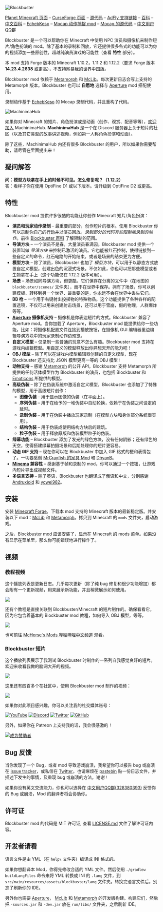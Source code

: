 ![Blockbuster](http://i.imgur.com/nqDKg1R.png)

[Planet Minecraft 页面](http://www.planetminecraft.com/mod/blockbuster-machinima-mod/) – [CurseForge 页面](https://minecraft.curseforge.com/projects/blockbuster) – [源代码](https://github.com/mchorse/blockbuster) – [AdFly 支持链接](http://adf.ly/15268913/blockbuster-curseforge) – [百科](https://github.com/mchorse/blockbuster/wiki) – [中文百科](https://github.com/ycwei982/blockbuster/wiki) – 
[EchebKeso](https://twitter.com/EchebKeso) – [Mocap 动作捕捉 mod](http://www.minecraftforum.net/forums/mapping-and-modding/minecraft-mods/1445402-minecraft-motion-capture-mod-mocap-16-000) – [Mocap 的源代码](https://github.com/EchebKeso/Mocap) – [中文用户QQ群](https://jq.qq.com/?_wv=1027&k=584nNVF)

Blockbuster 是一个可以帮助你在 Minecraft 中使用 NPC 演员和摄像机来制作短片/角色扮演的 mod。除了基本的录制和回放，它还提供很多各式的功能可以为你的视频添加一些原创性，超越纯演员演戏的可能性（查看 **特性** 部分）。

本 mod 支持 Forge 版本的 Minecraft 1.10.2，1.11.2 和 1.12.2（要求 Forge 版本 **14.23.4.2638** 或更高），不支持网易我的世界中国版。

Blockbuster mod 依赖于 [Metamorph](https://minecraft.curseforge.com/projects/metamorph) 和 [McLib](https://minecraft.curseforge.com/projects/mchorses-mclib)。每次更新日志会写上支持的 Metamorph 版本。Blockbuster 也可以 **自愿地** 选择与 [Aperture](https://minecraft.curseforge.com/projects/aperture) mod 搭配使用。

录制动作基于 [EchebKeso](https://twitter.com/EchebKeso) 的 Mocap 录制代码，并且重构了代码。

![MachinimaHub](https://i.imgur.com/jrK0WA2.png)

如果你对 Minecraft 的短片、角色扮演或是动画（创作、观赏、配音等等），[欢迎加入](https://discord.gg/4YFUmJp) MachinimaHub. **MachinimaHub** 是一个在 Discord 服务器上关于短片的社区（以及其它类型的故事讲述视频，例如第一人称角色扮演和动画）。

除了这些，MachinimaHub 内还有很多 Blockbuster 的用户，所以如果你需要帮助，请尽管在里面提出来！

## 疑问解答

**问：模型方块拿在手上的时候不可见。怎么修复呢？（1.12.2）**  
答：看样子你在使用 OptiFine D1 或以下版本。请升级到 OptiFine D2 或更高。

## 特性

Blockbuster mod 提供许多很酷的功能让你创作 Minecraft 短片/角色扮演：

* **演员和玩家动作录制** – 最重要的部分，创作短片的根本。使用 Blockbuster 你可以录制你自己的行动并以演员回放。*录制部分的代码有些限制能录制的动作*。前往 [Blockbuster 百科](https://github.com/mchorse/blockbuster/wiki/Home) 了解限制的范围。
* **导演方块** – 一个演员不是春，大量演员春满园。Blockbuster mod 提供一个装置叫做 *导演方块* 来控制已激活的演员。它也能被红石控制，使得链接到一些自定义的命令，红石电路的开始结束，或者是场景的结束更为方便。
* **模型方块** – 除了演员，Blockbuster 也加了 *模型方块*，可以用于以静态方式放置自定义模型，创建出色的沉浸式场景。不仅如此，你也可以把那些模型或者生物拿在手上（这个功能仅在 1.12.2 版本可用）。
* **场景** – 场景如同导演方块，但更酷。它们保存在分离的文件中（在地图的 `blockbuster/scenes/` 文件夹），而不在世界中保存。拥有了场景，你可以创建模板、转移到另一个世界、最重要的是，你永远不会在世界中丢失它们。
* **BB 枪** – 一个用于右键射出投掷物的特殊物品。这个功能提供了各种各样的配置选项，不仅可以用来创建射击场景，还可以用于雪崩，假的物理，人群爆炸等等。
* **[Aperture](https://minecraft.curseforge.com/projects/aperture) 摄像机支持** – 摄像机是你表达短片的方式。Blockbuster 兼容了Aperture mod。当你加载了 Aperture，Blockbuster mod 能提供给你一些功能，比如：将摄像机配置文件连接到播放按钮，在摄像机 GUI 编辑器里边编辑导演方块中的玩家录制动作边预览。
* **自定义模型** – 仅录制一些普通的玩意不怎么有趣。Blockbuster mod 支持在游戏内编辑模型。用自定义的模型释放出你异想天开的能力吧！
* **OBJ 模型** – 除了可以在游戏内模型编辑器创建的自定义模型，现在 Blockbuster 还支持比 JSON 模型更高一等的 OBJ 模型！
* **动物支持** – 感谢 [Metamorph](https://minecraft.curseforge.com/projects/metamorph) 的公开 API，Blockbuster 支持 Metamorph 所提供的任何活体模型作为 Blockbuster 的演员，也包括 Blockbuster 和 [Emoticons](https://minecraft.curseforge.com/projects/emoticons) 所提供的模型。
* **高级伪装** – 除了在伪装系统中激活自定义模型，Blockbuster 也添加了了特殊的模型，用于高级短片创作：
    * **图像伪装** – 用于显示图像的伪装（在平面上）。
    * **序列伪装** – 用于在给予的一堆伪装中自动轮换，依赖于在伪装之间设定的延时。
    * **录制伪装** – 用于在伪装中播放玩家录制（在模型方块和身体部分系统很实用）。
    * **结构伪装** – 用于伪装成使用结构方块后的建筑。
    * **粒子伪装** – 用于释放原版和伪装模型粒子的伪装。
* **绿幕功能** – Blockbuster 添加了发光的绿色方块，没有任何阴影；还有绿色的天空，使得搭建绿幕拍摄场景和后期处理你的短片更容易。
* **动态 GIF 支持** – 现在你可以在 Blockbuster 中加入 GIF 格式的梗和表情包了。一切要感谢 [MrCrayfish 的家具 Mod](https://github.com/MrCrayfish/MrCrayfishFurnitureMod) 和 [DhyanB](https://github.com/DhyanB/Open-Imaging/blob/master/src/main/java/at/dhyan/open_imaging/GifDecoder.java)。
* **[Minema](http://www.minecraftforum.net/forums/mapping-and-modding/minecraft-mods/2790594-minema-unofficial-the-smooth-movie-recorder) 兼容性** – 感谢基于帧和录制的 mod，你可以通过一个按钮，让游戏内短片导出成视频文件。
* **多语言支持** – 除了英语，Blockbuster 也翻译成了俄语和中文，分别感谢 [Andruxioid](https://www.youtube.com/channel/UCnHOceBjwMyqCR5oYOoNqhQ) 和 [ycwei982](https://www.youtube.com/channel/UCfUDMSGlXUblXimkvNl_7Ww)。

## 安装

安装 [Minecraft Forge](http://files.minecraftforge.net/)，下载本 mod 支持的 Minecraft 版本的最新稳定版。并安装以下 mod：[McLib](https://minecraft.curseforge.com/projects/mchorses-mclib) 和 [Metamorph](https://minecraft.curseforge.com/projects/metamorph)。拷贝到 Minecraft 的 `mods` 文件夹，启动游戏。

之后，Blockbuster mod 应该安装了，显示在 Minecraft 的 mods 菜单。如果没有显示在菜单里，那么你可能错误地进行操作了。

## 视频

### 教程视频

这个播放列表是更新日志。几乎每次更新（除了纯 bug 修复和很少功能增加）都会附有一个更新视频，用来展示新功能，并且稍微展示如何使用。

<a href="https://youtu.be/4n5p83KAG4k?list=PL6UPd2Tj65nEwg2bfY-NduLihPy6fgnvK"><img src="https://img.youtube.com/vi/4n5p83KAG4k/0.jpg"></a>

还有个教程是直接关联到 Blockbuster/Minecraft 的短片制作的。确保看看它，因为它包含着基本的 Blockbuster mod 教程，如何导入 OBJ 模型，等等。

<a href="https://youtu.be/vo8fquY-TUM?list=PLLnllO8nnzE-LIHZiaq0-ZAZiDO82K1I9"><img src="https://img.youtube.com/vi/vo8fquY-TUM/0.jpg"></a>

也可前往 [McHorse's Mods 哔哩哔哩中文频道](https://space.bilibili.com/472615413) 观看。

### Blockbuster 短片

这个播放列表展示了我测试 Blockbuster 时制作的一系列自我感觉良好的短片。欢迎来收看我做的脑洞大开的视频。

<a href="https://youtu.be/0h0KeuHaXM4?list=PL6UPd2Tj65nFdhjzY-z6yCJuPaEanB2BF"><img src="https://img.youtube.com/vi/0h0KeuHaXM4/0.jpg"></a>

这里还有四百多个在社区中，使用 Blockbuster mod 制作的视频：

<a href="https://youtu.be/mSvKmB25kPQ?list=PL6UPd2Tj65nEE8kLKBxYYZLAjruJkO0r_"><img src="https://img.youtube.com/vi/mSvKmB25kPQ/0.jpg"></a>

如果你对此项目感兴趣，你可以关注我的社交媒体账号：

[![YouTube](http://i.imgur.com/yA4qam9.png)](https://www.youtube.com/channel/UCWVDjAcecHHa8UrEWMRGI8w) [![Discord](http://i.imgur.com/gI6JEpJ.png)](https://discord.gg/qfxrqUF) [![Twitter](http://i.imgur.com/6b8vHcX.png)](https://twitter.com/McHorsy) [![GitHub](http://i.imgur.com/DmTn1f1.png)](https://github.com/mchorse)

另外，如果你在 Patreon 上支持我的话，我会很感激的！

[![成为赞助者](https://i.imgur.com/4pQZ2xW.png)](https://www.patreon.com/McHorse)

## Bug 反馈

当你发现了一个 Bug，或者 mod 导致游戏崩溃，我希望你可以报告 bug 或崩溃在 [issue tracker](https://github.com/mchorse/blockbuster/issues/)，或私信在 [Twitter](https://twitter.com/McHorsy)。也请麻烦在 [pastebin](http://pastebin.com) 贴一份日志文件，并描述下发生的事情，及重现 bug 或崩溃的方法。谢谢！

如果你没有英文交流能力，你也可以选择在 [中文用户QQ群(328380393)](https://jq.qq.com/?_wv=1027&k=584nNVF) 反馈你的 Bug 或崩溃，Mod 的翻译者将会协助你。

## 许可证

Blockbuster mod 的代码是 MIT 许可证, 查看 [LICENSE.md](./LICENSE.md) 文件了解许可证内容。

## 开发者请看

语言文件是由 YML（在 `help\` 文件夹）编译成 INI 格式的。

如果你想翻译本 Mod，你得先修改合适的 YML 文件。然后使用 `./gradlew buildLangFiles` 命令来将 YML 转换成 INI 的 `.lang` 文件，到 `src/main/resources/assets/blockbuster/lang` 文件夹。转换完语言文件后，别忘了刷新你的 IDE。

另外你也需要 [Aperture](https://github.com/mchorse/aperture)， [McLib](https://github.com/mchorse/mclib) 和 [Metamorph](https://github.com/mchorse/metamorph) 的开发版构建。构建它们，然后把 `-sources.jar` 和 `-dev.jar` 放在 `run/libs/` 文件夹，之后刷新 IDE。
